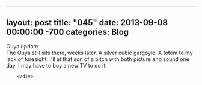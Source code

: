 
---
layout: post
title: "045"
date: 2013-09-08 00:00:00 -700
categories: Blog
---
<div class="blog-content">
				<div class="paragraph">Ouya update <br>The Ouya still sits there, weeks later. A silver cubic gargoyle. A totem to my lack of foresight. I'll at that son of a bitch with both picture and sound one day. I may have to buy a new TV to do it. </div>

		</div>
        